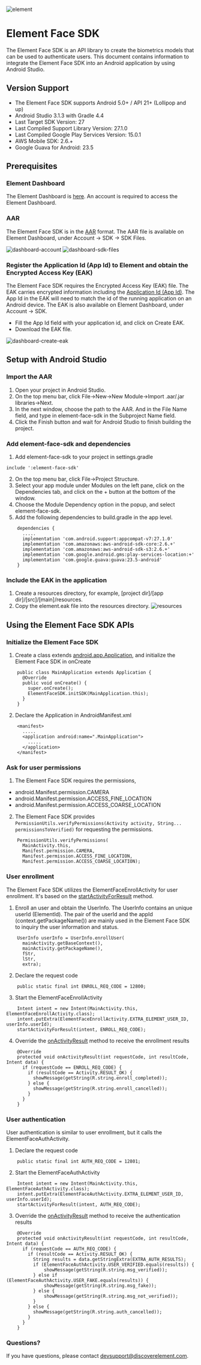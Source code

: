 ![element](https://github.com/Element1/element-android-examples/raw/master/element-face-sdk-example/images/element.png "element")
# Element Face SDK
The Element Face SDK is an API library to create the biometrics models that can be used to authenticate users. This document contains information to integrate the Element Face SDK into an Android application by using Android Studio.

## Version Support
- The Element Face SDK supports Android 5.0+ / API 21+ (Lollipop and up)
- Android Studio 3.1.3 with Gradle 4.4
- Last Target SDK Version: 27
- Last Compiled Support Library Version: 27.1.0
- Last Compiled Google Play Services Version: 15.0.1
- AWS Mobile SDK: 2.6.+
- Google Guava for Android: 23.5

## Prerequisites
### Element Dashboard
The Element Dashboard is [here](https://dashboard.discoverelement.com/login). An account is required to access the Element Dashboard.

### AAR
The Element Face SDK is in the [AAR](https://developer.android.com/studio/projects/android-library) format. The AAR file is available on Element Dashboard, under Account -> SDK -> SDK Files.

![dashboard-account](https://github.com/Element1/element-android-examples/raw/master/element-face-sdk-example/images/dashboard-account.jpg "dashboard-account")
![dashboard-sdk-files](https://github.com/Element1/element-android-examples/raw/master/element-face-sdk-example/images/dashboard-sdk-files.jpg "dashboard-sdk-files")

### Register the Application Id (App Id) to Element and obtain the Encrypted Access Key (EAK)
The Element Face SDK requires the Encrypted Access Key (EAK) file. The EAK carries encrypted information including the [Application Id (App Id)](https://developer.android.com/studio/build/application-id). The App Id in the EAK will need to match the id of the running application on an Android device. The EAK is also available on Element Dashboard, under Account -> SDK.
- Fill the App Id field with your application id, and click on Create EAK.
- Download the EAK file.

![dashboard-create-eak](https://github.com/Element1/element-android-examples/raw/master/element-face-sdk-example/images/dashboard-create-eak.jpg "create-eak")

## Setup with Android Studio
### Import the AAR
1. Open your project in Android Studio.
2. On the top menu bar, click File->New->New Module->Import .aar/.jar libraries->Next.
3. In the next window, choose the path to the AAR. And in the File Name field, and type in element-face-sdk in the Subproject Name field.
4. Click the Finish button and wait for Android Studio to finish building the project.

### Add element-face-sdk and dependencies
1. Add element-face-sdk to your project in settings.gradle
```
include ':element-face-sdk'
```
2. On the top menu bar, click File->Project Structure.
3. Select your app module under Modules on the left pane, click on the Dependencies tab, and click on the + button at the bottom of the window.
4. Choose the Module Dependency option in the popup, and select element-face-sdk.
5. Add the following dependencies to build.gradle in the app level.
```
    dependencies {
      .....
      implementation 'com.android.support:appcompat-v7:27.1.0'
      implementation 'com.amazonaws:aws-android-sdk-core:2.6.+'
      implementation 'com.amazonaws:aws-android-sdk-s3:2.6.+'
      implementation 'com.google.android.gms:play-services-location:+'
      implementation 'com.google.guava:guava:23.5-android'
    }
```

### Include the EAK in the application
1. Create a resources directory, for example, [project dir]/[app dir]/[src]/[main]/resources.
2. Copy the element.eak file into the resources directory.
![resources](https://github.com/Element1/element-android-examples/raw/master/element-face-sdk-example/images/resources.jpg "resources")

## Using the Element Face SDK APIs
### Initialize the Element Face SDK
1. Create a class extends [android.app.Application](https://developer.android.com/reference/android/app/Application), and initialize the Element Face SDK in onCreate
```
    public class MainApplication extends Application {
      @Override
      public void onCreate() {
        super.onCreate();
        ElementFaceSDK.initSDK(MainApplication.this);
      }
    }
```
2. Declare the Application in AndroidManifest.xml
```
    <manifest>
      .....
      <application android:name=".MainApplication">
        .....
      </application>
    </manifest>
```

### Ask for user permissions
1. The Element Face SDK requires the permissions,
- android.Manifest.permission.CAMERA
- android.Manifest.permission.ACCESS_FINE_LOCATION
- android.Manifest.permission.ACCESS_COARSE_LOCATION
2. The Element Face SDK provides `PermissionUtils.verifyPermissions(Activity activity, String... permissionsToVerified)` for requesting the permissions.
```
    PermissionUtils.verifyPermissions(
      MainActivity.this,
      Manifest.permission.CAMERA,
      Manifest.permission.ACCESS_FINE_LOCATION,
      Manifest.permission.ACCESS_COARSE_LOCATION);
```

### User enrollment
The Element Face SDK utilizes the ElementFaceEnrollActivity for user enrollment. It's based on the [startActivityForResult](https://developer.android.com/reference/android/app/Activity#onActivityResult(int,%20int,%20android.content.Intent)) method.
1. Enroll an user and obtain the UserInfo. The UserInfo contains an unique userId (ElementId). The pair of the userId and the appId (context.getPackageName()) are mainly used in the Element Face SDK to inquiry the user information and status.
```
    UserInfo userInfo = UserInfo.enrollUser(
      mainActivity.getBaseContext(),
      mainActivity.getPackageName(),
      fStr,
      lStr,
      extra);
```
2. Declare the request code
```
    public static final int ENROLL_REQ_CODE = 12800;
```
3. Start the ElementFaceEnrollActivity
```
    Intent intent = new Intent(MainActivity.this, ElementFaceEnrollActivity.class);
    intent.putExtra(ElementFaceEnrollActivity.EXTRA_ELEMENT_USER_ID, userInfo.userId);
    startActivityForResult(intent, ENROLL_REQ_CODE);
```
4. Override the [onActivityResult](https://developer.android.com/reference/android/app/Activity#onActivityResult(int,%20int,%20android.content.Intent)) method to receive the enrollment results
```
    @Override
    protected void onActivityResult(int requestCode, int resultCode, Intent data) {
      if (requestCode == ENROLL_REQ_CODE) {
        if (resultCode == Activity.RESULT_OK) {
          showMessage(getString(R.string.enroll_completed));
        } else {
          showMessage(getString(R.string.enroll_cancelled));
        }
      }
    }
```

### User authentication
User authentication is similar to user enrollment, but it calls the ElementFaceAuthActivity.
1. Declare the request code
```
    public static final int AUTH_REQ_CODE = 12801;
```
2. Start the ElementFaceAuthActivity
```
    Intent intent = new Intent(MainActivity.this, ElementFaceAuthActivity.class);
    intent.putExtra(ElementFaceAuthActivity.EXTRA_ELEMENT_USER_ID, userInfo.userId);
    startActivityForResult(intent, AUTH_REQ_CODE);
```
3. Override the [onActivityResult](https://developer.android.com/reference/android/app/Activity#onActivityResult(int,%20int,%20android.content.Intent)) method to receive the authentication results
```
    @Override
    protected void onActivityResult(int requestCode, int resultCode, Intent data) {
      if (requestCode == AUTH_REQ_CODE) {
        if (resultCode == Activity.RESULT_OK) {
          String results = data.getStringExtra(EXTRA_AUTH_RESULTS);
          if (ElementFaceAuthActivity.USER_VERIFIED.equals(results)) {
              showMessage(getString(R.string.msg_verified));
          } else if (ElementFaceAuthActivity.USER_FAKE.equals(results)) {
              showMessage(getString(R.string.msg_fake));
          } else {
              showMessage(getString(R.string.msg_not_verified));
          }
        } else {
          showMessage(getString(R.string.auth_cancelled));
        }
      }
    }
```

### Questions?
If you have questions, please contact devsupport@discoverelement.com.
